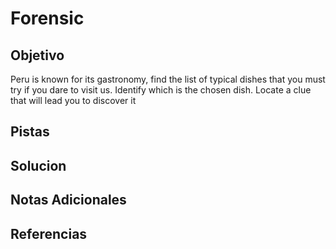# Forensic
## Objetivo
Peru is known for its gastronomy, find the list of typical dishes that you must try if you dare to visit us. Identify which is the chosen dish. Locate a clue that will lead you to discover it
## Pistas
## Solucion
## Notas Adicionales
## Referencias